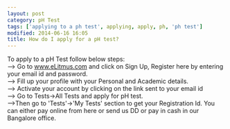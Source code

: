 ```yaml
---
layout: post
category: pH Test
tags: ['applying to a ph test', applying, apply, ph, 'ph test']
modified: 2014-06-16 16:05
title: How do I apply for a pH test?
---
```




To apply to a pH Test follow below steps:  
--> Go to www.eLitmus.com and click on Sign Up, Register here by entering your email id and password.  
--> Fill up your profile with your Personal and Academic details.  
--> Activate your account by clicking on the link sent to your email id  
--> Go to Tests->All Tests and apply for pH test.  
-->Then go to 'Tests'->'My Tests' section to get your Registration Id. You can either pay online from here or send us DD or pay in cash in our Bangalore office.

